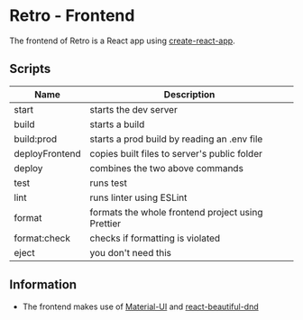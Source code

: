 # Retro - Frontend

The frontend of Retro is a React app using [create-react-app](https://github.com/facebook/create-react-app).

## Scripts

| Name           | Description                                       |
| -------------- | ------------------------------------------------- |
| start          | starts the dev server                             |
| build          | starts a build                                    |
| build:prod     | starts a prod build by reading an .env file       |
| deployFrontend | copies built files to server's public folder      |
| deploy         | combines the two above commands                   |
| test           | runs test                                         |
| lint           | runs linter using ESLint                          |
| format         | formats the whole frontend project using Prettier |
| format:check   | checks if formatting is violated                  |
| eject          | you don't need this                               |

## Information

- The frontend makes use of [Material-UI](https://github.com/mui-org/material-ui) and [react-beautiful-dnd](https://github.com/atlassian/react-beautiful-dnd)

